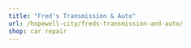 ```yaml
---
title: "Fred's Transmission & Auto"
url: /hopewell-city/freds-transmission-and-auto/
shop: car repair
---
```

